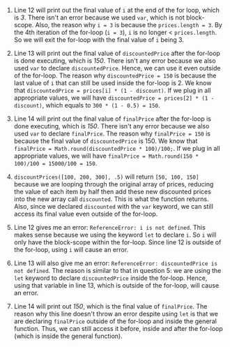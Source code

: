 1. Line 12 will print out the final value of ```i``` at the end of the for loop, which is *3*. There isn't an error because we used ```var```, which is not block-scope. Also, the reason why ```i = 3``` is because the ```prices.length = 3```. By the 4th iteration of the for-loop (```i = 3```), ```i``` is no longer < ```prices.length```. So we will exit the for-loop with the final value of ```i``` being 3.
   
2. Line 13 will print out the final value of ```discountedPrice``` after the for-loop is done executing, which is *150*. There isn't any error because we also used ```var``` to declare ```discountedPrice```. Hence, we can use it even outside of the for-loop. The reason why ```discountedPrice = 150``` is because the last value of ```i``` that can still be used inside the for-loop is 2. We know that ```discountedPrice = prices[i] * (1 - discount)```. If we plug in all appropriate values, we will have ```discountedPrice = prices[2] * (1 - discount)```, which equals to ```300 * (1 - 0.5) = 150```.
   
3. Line 14 will print out the final value of ```finalPrice``` after the for-loop is done executing, which is *150*. There isn't any error because we also used ```var``` to declare ```finalPrice```. The reason why ```finalPrice = 150``` is because the final value of ```discountedPrice``` is 150. We know that ```finalPrice = Math.round(discountedPrice * 100)/100;```. If we plug in all appropriate values, we will have ```finalPrice = Math.round(150 * 100)/100 = 15000/100 = 150```.

4. ```discountPrices([100, 200, 300], .5)``` will return ```[50, 100, 150]``` because we are looping through the original array of prices, reducing the value of each item by half then add these new discounted prices into the new array call ```discounted```. This is what the function returns. Also, since we declared ```discounted``` with the ```var``` keyword, we can still access its final value even outside of the for-loop.

5. Line 12 gives me an error: ```ReferenceError: i is not defined```. This makes sense because we using the keyword ```let``` to declare ```i```. So ```i``` will only have the block-scope within the for-loop. Since line 12 is outside of the for-loop, using ```i``` will cause an error.

6. Line 13 will also give me an error: ```ReferenceError: discountedPrice is not defined```. The reason is similar to that in question 5: we are using the ```let``` keyword to declare ```discountedPrice``` inside the for-loop. Hence, using that variable in line 13, which is outside of the for-loop, will cause an error.

7. Line 14 will print out *150*, which is the final value of ```finalPrice```. The reason why this line doesn't throw an error despite using ```let``` is that we are declaring ```finalPrice``` outside of the for-loop and inside the general function. Thus, we can still access it before, inside and after the for-loop (which is inside the general function).